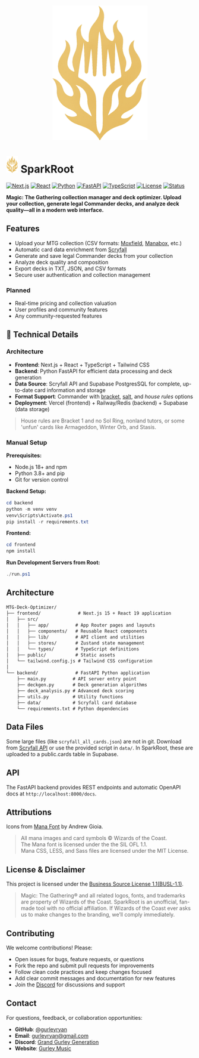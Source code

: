 <p align="center">
  <img src="frontend/public/logocropped.png" alt="SparkRoot Logo" width="256" />
</p>

# <img src="frontend/public/logocropped.png" alt="SparkRoot Logo" width="32"/> SparkRoot
[![Next.js](https://img.shields.io/badge/Next.js-15-black.svg)](https://nextjs.org/)
[![React](https://img.shields.io/badge/React-19-blue.svg)](https://reactjs.org/)
[![Python](https://img.shields.io/badge/Python-3.8+-green.svg)](https://python.org)
[![FastAPI](https://img.shields.io/badge/FastAPI-Latest-green.svg)](https://fastapi.tiangolo.com/)
[![TypeScript](https://img.shields.io/badge/TypeScript-5-blue.svg)](https://typescriptlang.org/)
[![License](https://img.shields.io/badge/License-BUSL--1.1-yellow.svg)](LICENSE)
[![Status](https://img.shields.io/badge/Status-Deployed-brightgreen.svg)](https://sparkroot.cards/)

**Magic: The Gathering collection manager and deck optimizer. Upload your collection, generate legal Commander decks, and analyze deck quality—all in a modern web interface.**

## Features

- Upload your MTG collection (CSV formats: [Moxfield](https://moxfield.com/), [Manabox](https://manabox.app/), etc.)
- Automatic card data enrichment from [Scryfall](https://scryfall.com/)
- Generate and save legal Commander decks from your collection
- Analyze deck quality and composition
- Export decks in TXT, JSON, and CSV formats
- Secure user authentication and collection management

### Planned

- Real-time pricing and collection valuation
- User profiles and community features
- Any community-requested features

## 🔧 Technical Details

### **Architecture**
- **Frontend**: Next.js + React + TypeScript + Tailwind CSS
- **Backend**: Python FastAPI for efficient data processing and deck generation
- **Data Source**: Scryfall API and Supabase PostgresSQL for complete, up-to-date card information and storage  
- **Format Support**: Commander with [bracket](https://magic.wizards.com/en/news/announcements/introducing-commander-brackets-beta), [salt](https://edhrec.com/top/salt), and *house rules* options
- **Deployment**: Vercel (frontend) + Railway/Redis (backend) + Supabase (data storage)

> House rules are Bracket 1 and no Sol Ring, nonland tutors, or some 'unfun' cards like Armageddon, Winter Orb, and Stasis.

### **Manual Setup**

**Prerequisites:**
- Node.js 18+ and npm
- Python 3.8+ and pip
- Git for version control

**Backend Setup:**
```powershell
cd backend
python -m venv venv
venv\Scripts\Activate.ps1
pip install -r requirements.txt
```

**Frontend:**
```powershell
cd frontend
npm install
```

**Run Development Servers from Root:**
```powershell
./run.ps1
```

## Architecture

```
MTG-Deck-Optimizer/
├── frontend/              # Next.js 15 + React 19 application
│   ├── src/
│   │   ├── app/          # App Router pages and layouts
│   │   ├── components/   # Reusable React components
│   │   ├── lib/          # API client and utilities
│   │   ├── stores/       # Zustand state management
│   │   └── types/        # TypeScript definitions
│   ├── public/           # Static assets
│   └── tailwind.config.js # Tailwind CSS configuration
│
└── backend/              # FastAPI Python application
    ├── main.py          # API server entry point
    ├── deckgen.py       # Deck generation algorithms
    ├── deck_analysis.py # Advanced deck scoring
    ├── utils.py         # Utility functions
    ├── data/            # Scryfall card database
    └── requirements.txt # Python dependencies
```

## Data Files

Some large files (like `scryfall_all_cards.json`) are not in git. Download from [Scryfall API](https://scryfall.com/docs/api/bulk-data) or use the provided script in `data/`. In SparkRoot, these are uploaded to a public.cards table in Supabase.

## API

The FastAPI backend provides REST endpoints and automatic OpenAPI docs at `http://localhost:8000/docs`.

## Attributions

Icons from [Mana Font](https://mana.andrewgioia.com/) by Andrew Gioia.
> All mana images and card symbols © Wizards of the Coast.<br>
The Mana font is licensed under the the SIL OFL 1.1.<br>
Mana CSS, LESS, and Sass files are licensed under the MIT License.<br>

## License & Disclaimer

This project is licensed under the [Business Source License 1.1(BUSL-1.1)](LICENSE).

 > Magic: The Gathering® and all related logos, fonts, and trademarks are property of Wizards of the Coast. SparkRoot is an unofficial, fan-made tool with no official affiliation. If Wizards of the Coast ever asks us to make changes to the branding, we’ll comply immediately.

## Contributing

We welcome contributions! Please:
- Open issues for bugs, feature requests, or questions
- Fork the repo and submit pull requests for improvements
- Follow clean code practices and keep changes focused
- Add clear commit messages and documentation for new features
- Join the [Discord](https://discord.gg/3TC9QkPSc6) for discussions and support

## Contact

For questions, feedback, or collaboration opportunities:

- **GitHub**: [@gurleyryan](https://github.com/gurleyryan)
- **Email**: [gurleyryan@gmail.com](mailto:gurleyryan@gmail.com)
- **Discord**: [Grand Gurley Generation](https://discord.gg/3TC9QkPSc6)
- **Website**: [Gurley Music](https://gurleymusic.com)